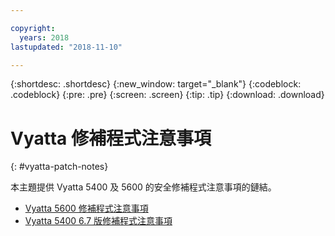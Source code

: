 ```yaml
---

copyright:
  years: 2018
lastupdated: "2018-11-10"

---
```


{:shortdesc: .shortdesc}
{:new_window: target="_blank"}
{:codeblock: .codeblock}
{:pre: .pre}
{:screen: .screen}
{:tip: .tip}
{:download: .download}


# Vyatta 修補程式注意事項
{: #vyatta-patch-notes}

本主題提供 Vyatta 5400 及 5600 的安全修補程式注意事項的鏈結。

* [Vyatta 5600 修補程式注意事項](/docs/infrastructure/virtual-router-appliance?topic=virtual-router-appliance-at-t-vyatta-5600-vrouter-software-patches)
* [Vyatta 5400 6.7 版修補程式注意事項](/docs/infrastructure/virtual-router-appliance?topic=virtual-router-appliance-at-t-vyatta-5400-vrouter-security-vulnerability-fixes)
